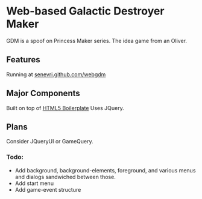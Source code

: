 # Web-based Galactic Destroyer Maker

GDM is a spoof on Princess Maker series. 
The idea game from an Oliver.

## Features
Running at [senevri.github.com/webgdm](http://senevri.github.com/webgdm/)


## Major Components
Built on top of [HTML5 Boilerplate](http://html5boilerplate.com)
Uses JQuery.

## Plans
Consider JQueryUI or GameQuery.

### Todo: 
 * Add background, background-elements, foreground, and various menus and dialogs sandwiched between those. 
 * Add start menu
 * Add game-event structure

